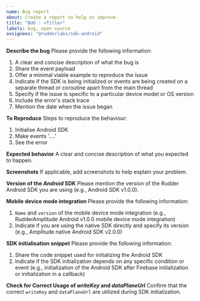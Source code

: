 ```yaml
---
name: Bug report
about: Create a report to help us improve
title: "BUG : <Title>"
labels: bug, open source
assignees: "@rudderlabs/sdk-android"
---
```


**Describe the bug**
Please provide the following information:

1. A clear and concise description of what the bug is
2. Share the event payload
3. Offer a minimal viable example to reproduce the issue
4. Indicate if the SDK is being initialized or events are being created on a separate thread or coroutine apart from the main thread
5. Specify if the issue is specific to a particular device model or OS version
6. Include the error's stack trace
7. Mention the date when the issue began

**To Reproduce**
Steps to reproduce the behaviour:

1. Initialise Android SDK
2. Make events '....'
3. See the error

**Expected behavior**
A clear and concise description of what you expected to happen.

**Screenshots**
If applicable, add screenshots to help explain your problem.

**Version of the _Android_ SDK**
Please mention the version of the Rudder Android SDK you are using (e.g., Android SDK v1.0.0).

**Mobile device mode integration**
Please provide the following information:

1. `Name` and `version` of the mobile device mode integration (e.g., RudderAmplitude Android v1.0.0 mobile device mode integration)
2. Indicate if you are using the native SDK directly and specify its version (e.g., Amplitude native Android SDK v2.0.0)

**SDK initialisation snippet**
Please provide the following information:

1. Share the code snippet used for initializing the Android SDK
2. Indicate if the SDK initialization depends on any specific condition or event (e.g., initialization of the Android SDK after Firebase initialization or initialization in a callback)

**Check for Correct Usage of _writeKey_ and _dataPlaneUrl_**
Confirm that the correct `writeKey` and `dataPlaneUrl` are utilized during SDK initialization.
